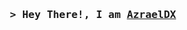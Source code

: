 <h3 align="center">
        <samp>&gt; Hey There!, I am
                <b><a target="_blank" href="https://github.com/AzraelDX/AzraelDX"> AzraelDX</a></b>
        </samp>
</h3>
